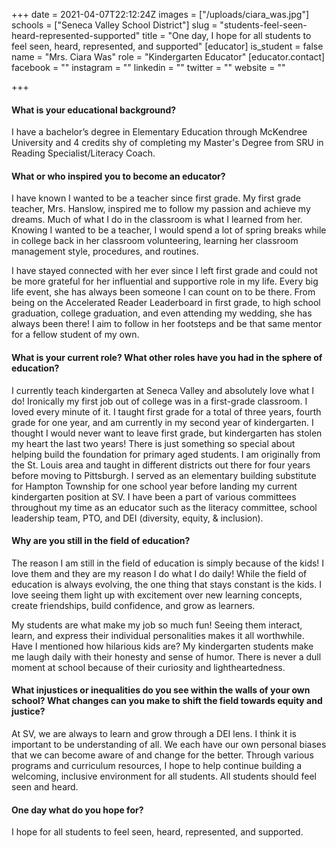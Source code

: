 +++
date = 2021-04-07T22:12:24Z
images = ["/uploads/ciara_was.jpg"]
schools = ["Seneca Valley School District"]
slug = "students-feel-seen-heard-represented-supported"
title = "One day, I hope for all students to feel seen, heard, represented, and supported"
[educator]
is_student = false
name = "Mrs. Ciara Was"
role = "Kindergarten Educator"
[educator.contact]
facebook = ""
instagram = ""
linkedin = ""
twitter = ""
website = ""

+++
#### What is your educational background?

 I have a bachelor’s degree in Elementary Education through McKendree University and 4 credits shy of completing my Master's Degree from SRU in Reading Specialist/Literacy Coach.

#### What or who inspired you to become an educator?

I have known I wanted to be a teacher since first grade. My first grade teacher, Mrs. Hanslow, inspired me to follow my passion and achieve my dreams. Much of what I do in the classroom is what I learned from her. Knowing I wanted to be a teacher, I would spend a lot of spring breaks while in college back in her classroom volunteering, learning her classroom management style, procedures, and routines.

I have stayed connected with her ever since I left first grade and could not be more grateful for her influential and supportive role in my life. Every big life event, she has always been someone I can count on to be there. From being on the Accelerated Reader Leaderboard in first grade, to high school graduation, college graduation, and even attending my wedding, she has always been there! I aim to follow in her footsteps and be that same mentor for a fellow student of my own.

#### What is your current role? What other roles have you had in the sphere of education?

I currently teach kindergarten at Seneca Valley and absolutely love what I do! Ironically my first job out of college was in a first-grade classroom. I loved every minute of it. I taught first grade for a total of three years, fourth grade for one year, and am currently in my second year of kindergarten. I thought I would never want to leave first grade, but kindergarten has stolen my heart the last two years! There is just something so special about helping build the foundation for primary aged students. I am originally from the St. Louis area and taught in different districts out there for four years before moving to Pittsburgh. I served as an elementary building substitute for Hampton Township for one school year before landing my current kindergarten position at SV. I have been a part of various committees throughout my time as an educator such as the literacy committee, school leadership team, PTO, and DEI (diversity, equity, & inclusion).

#### Why are you still in the field of education?

The reason I am still in the field of education is simply because of the kids! I love them and they are my reason I do what I do daily! While the field of education is always evolving, the one thing that stays constant is the kids. I love seeing them light up with excitement over new learning concepts, create friendships, build confidence, and grow as learners.

My students are what make my job so much fun! Seeing them interact, learn, and express their individual personalities makes it all worthwhile. Have I mentioned how hilarious kids are? My kindergarten students make me laugh daily with their honesty and sense of humor. There is never a dull moment at school because of their curiosity and lightheartedness.

#### What injustices or inequalities do you see within the walls of your own school? What changes can you make to shift the field towards equity and justice?

At SV, we are always to learn and grow through a DEI lens. I think it is important to be understanding of all. We each have our own personal biases that we can become aware of and change for the better. Through various programs and curriculum resources, I hope to help continue building a welcoming, inclusive environment for all students. All students should feel seen and heard.

#### One day what do you hope for?

I hope for all students to feel seen, heard, represented, and supported.